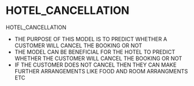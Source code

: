 # HOTEL_CANCELLATION
HOTEL_CANCELLATION

* THE PURPOSE OF THIS MODEL IS TO PREDICT WHETHER A CUSTOMER WILL CANCEL THE BOOKING OR NOT
* THE MODEL CAN BE BENEFICIAL FOR THE HOTEL TO PREDICT WHETHER THE CUSTOMER WILL CANCEL THE BOOKING OR NOT
* IF THE CUSTOMER DOES NOT CANCEL THEN THEY CAN MAKE FURTHER ARRANGEMENTS LIKE FOOD AND ROOM ARRANGMENTS ETC
